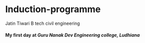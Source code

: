 # Induction-programme
Jatin Tiwari 
B tech civil engineering 
#### My first day at *Guru Nanak Dev Engineering college, Ludhiana*
